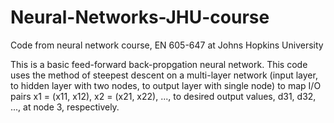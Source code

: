 # Neural-Networks-JHU-course
Code from neural network course, EN 605-647 at Johns Hopkins University 


This is a basic feed-forward back-propgation neural network. This code uses the method of steepest descent on a multi-layer network (input layer, to hidden layer with two nodes, to output layer with single node)
to map I/O pairs x1 = (x11, x12), x2 = (x21, x22), ..., to desired output values, d31, d32, ..., at node 3, respectively.
